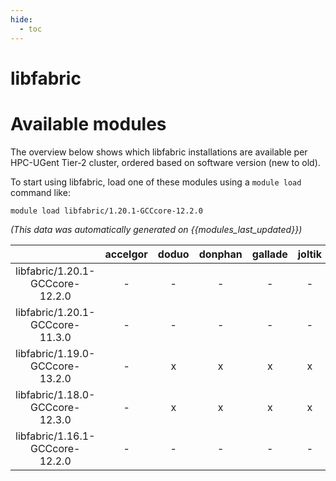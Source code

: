 ```yaml
---
hide:
  - toc
---
```


libfabric
=========

# Available modules


The overview below shows which libfabric installations are available per HPC-UGent Tier-2 cluster, ordered based on software version (new to old).

To start using libfabric, load one of these modules using a `module load` command like:

```shell
module load libfabric/1.20.1-GCCcore-12.2.0
```

*(This data was automatically generated on {{modules_last_updated}})*  

| |accelgor|doduo|donphan|gallade|joltik|shinx|
| :---: | :---: | :---: | :---: | :---: | :---: | :---: |
|libfabric/1.20.1-GCCcore-12.2.0|-|-|-|-|-|x|
|libfabric/1.20.1-GCCcore-11.3.0|-|-|-|-|-|x|
|libfabric/1.19.0-GCCcore-13.2.0|-|x|x|x|x|x|
|libfabric/1.18.0-GCCcore-12.3.0|-|x|x|x|x|x|
|libfabric/1.16.1-GCCcore-12.2.0|-|-|-|-|-|x|
